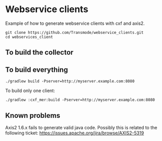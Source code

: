 Webservice clients
==================

Example of how to generate webservice clients with cxf and axis2.

    git clone https://github.com/Transmode/webservice_clients.git
    cd webservices_client

To build the collector
----------------------


To build everything
-------------------

    ./gradlew build -Pserver=http://myserver.example.com:8080

To build only one client:

    ./gradlew :cxf_mer:build -Pserver=http://myserver.example.com:8080

Known problems
--------------

Axis2 1.6.x fails to generate valid java code.
Possibly this is related to the following ticket:
https://issues.apache.org/jira/browse/AXIS2-5319



